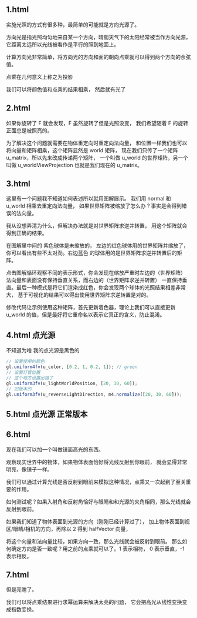 ## 1.html
实施光照的方式有很多种，最简单的可能就是方向光源了。

方向光是指光照均匀地来自某一个方向，晴朗天气下的太阳经常被当作方向光源， 它距离太远所以光线被看作是平行的照到地面上。

计算方向光非常简单，将方向光的方向和面的朝向点乘就可以得到两个方向的余弦值。

点乘在几何意义上称之为投影

我们可以将颜色值和点乘的结果相乘， 然后就有光了


## 2.html

如果你旋转了 F 就会发现，F 虽然旋转了但是光照没变， 我们希望随着 F 的旋转正面总是被照亮的。

为了解决这个问题就需要在物体重定向时重定向法向量， 和位置一样我们也可以将向量和矩阵相乘，这个矩阵显然是 world 矩阵， 现在我们只传了一个矩阵 u_matrix，所以先来改成传递两个矩阵， 一个叫做 u_world 的世界矩阵，另一个叫做 u_worldViewProjection 也就是我们现在的 u_matrix。


## 3.html

这里有一个问题我不知道如何表述所以就用图解展示。 我们用 normal 和 u_world 相乘去重定向法向量， 如果世界矩阵被缩放了怎么办？事实是会得到错误的法向量。

我从没想弄清为什么，但解决办法就是对世界矩阵求逆并转置， 用这个矩阵就会得到正确的结果。

在图解里中间的 紫色球体是未缩放的， 左边的红色球体用的世界矩阵并缩放了， 你可以看出有些不太对劲。右边蓝色 的球体用的是世界矩阵求逆并转置后的矩阵。

点击图解循环观察不同的表示形式，你会发现在缩放严重时左边的（世界矩阵） 法向量和表面没有保持垂直关系，而右边的（世界矩阵求逆并转置） 一直保持垂直。最后一种模式是将它们渲染成红色，你会发现两个球体的光照结果相差非常大， 基于可视化的结果可以得出使用世界矩阵求逆转置是对的。

修改代码让示例使用这种矩阵，首先更新着色器，理论上我们可以直接更新 u_world 的值，但是最好将它重命名以表示它真正的含义，防止混淆。


## 4.html 点光源

不知道为啥 我的点光源是黑色的

``` js
// 设置使用的颜色
gl.uniform4fv(u_color, [0.2, 1, 0.2, 1]); // green
// 设置灯管位置
// 这个地方设置出错了
gl.uniform3fv(u_lightWorldPosition, [20, 30, 60]);
// 旧版本的
gl.uniform3fv(u_reverseLightDirection, m4.normalize([20, 30, 60]));
```

## 5.html 点光源 正常版本

## 6.html

现在我们可以加一个叫做镜面高光的东西。

观察现实世界中的物体，如果物体表面恰好将光线反射到你眼前， 就会显得非常明亮，像镜子一样。

我们可以通过计算光线是否反射到眼前来模拟这种情况，点乘又一次起到了至关重要的作用。

如何测试呢？如果入射角和反射角恰好与眼睛和和光源的夹角相同，那么光线就会反射到眼前。


如果我们知道了物体表面到光源的方向（刚刚已经计算过了）， 加上物体表面到视区/眼睛/相机的方向，再除以 2 得到 halfVector 向量，

将这个向量和法向量比较，如果方向一致，那么光线就会被反射到眼前。 那么如何确定方向是否一致呢？用之前的点乘就可以了。1 表示相符， 0 表示垂直，-1 表示相反。



## 7.html

但是亮瞎了。

我们可以将点乘结果进行求幂运算来解决太亮的问题， 它会把高光从线性变换变成指数变换。